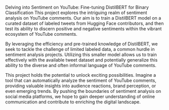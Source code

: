 Delving into Sentiment on YouTube: Fine-tuning DistilBERT for Binary Classification
This project explores the intriguing realm of sentiment analysis on YouTube comments. Our aim is to train a DistilBERT model on a curated dataset of labeled tweets from Hugging Face contributors, and then test its ability to discern positive and negative sentiments within the vibrant ecosystem of YouTube comments.

By leveraging the efficiency and pre-trained knowledge of DistilBERT, we seek to tackle the challenge of limited labeled data, a common hurdle in sentiment analysis projects. Utilizing this smaller model allows us to train effectively with the available tweet dataset and potentially generalize this ability to the diverse and often informal language of YouTube comments.

This project holds the potential to unlock exciting possibilities. Imagine a tool that can automatically analyze the sentiment of YouTube comments, providing valuable insights into audience reactions, brand perception, or even emerging trends. By pushing the boundaries of sentiment analysis on social media platforms, we hope to gain deeper understanding of online communication and contribute to enriching the digital landscape.
